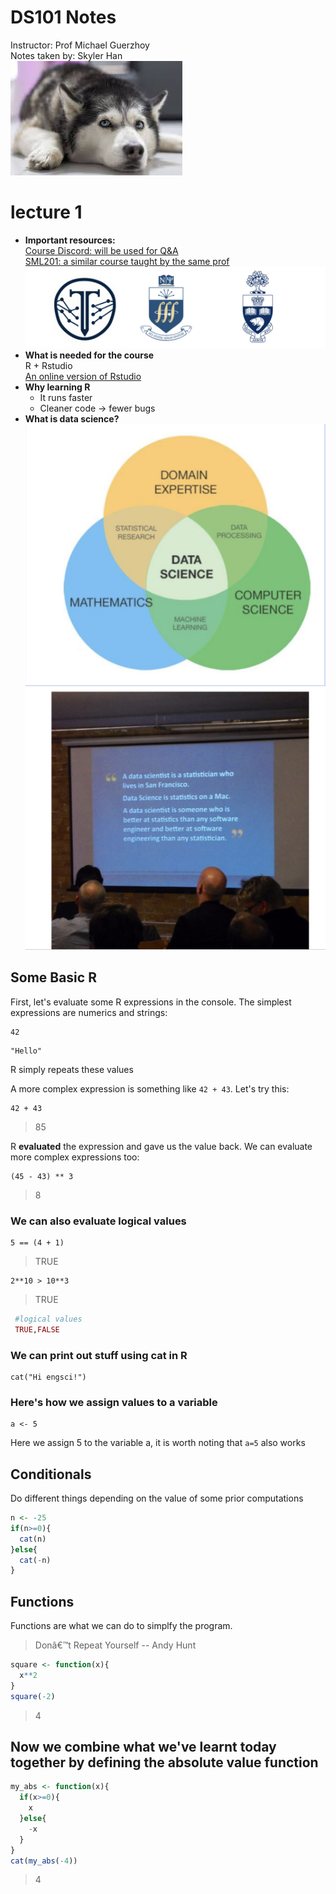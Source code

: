 # DS101 Notes
 Instructor: Prof Michael Guerzhoy  
 Notes taken by: Skyler Han  
 ![](images.jpeg)
# lecture 1
- **Important resources:**  
   [Course Discord: will be used for Q&A](https://discord.gg/cgdSnbbK)  
   [SML201: a similar course taught by the same prof](http://www.cs.toronto.edu/~guerzhoy/201s19/)
   ![](logo.png)
- **What is needed for the course**  
   R + Rstudio  
   [An online version of Rstudio](https://posit.cloud/)
- **Why learning R**
   - It runs faster
   - Cleaner code -> fewer bugs
- **What is data science?** 
  ![](ds1.png) 
  ![](ds2.png)
## Some Basic R 
First, let's evaluate some R expressions in the console. The simplest expressions are numerics and strings:

```{r}
42
```

```{r}
"Hello"
```

R simply repeats these values

A more complex expression is something like `42 + 43`. Let's try this:
```{r}
42 + 43
```
>85  

R **evaluated** the expression and gave us the value back. We can evaluate more complex expressions too:

```{r}
(45 - 43) ** 3
```
> 8
### We can also evaluate logical values
```{r}
5 == (4 + 1)
```
>TRUE
```{r}
2**10 > 10**3
```
>TRUE
```R
 #logical values
 TRUE,FALSE
```
### We can print out stuff using cat in R
```{r}
cat("Hi engsci!")
```
### Here's how we assign values to a variable
```{r}
a <- 5
```
Here we assign 5 to the variable a, it is worth noting that `a=5` also works
## Conditionals
Do different things depending on the value of some prior computations
```R 
n <- -25
if(n>=0){
  cat(n)
}else{
  cat(-n)
}
```
## Functions
Functions are what we can do to simplfy the program.
> Donâ€™t Repeat Yourself -- Andy Hunt
```R
square <- function(x){
  x**2
}
square(-2)
```
> 4

 ## Now we combine what we've learnt today together by defining the absolute value function
```R
my_abs <- function(x){
  if(x>=0){
    x
  }else{
    -x
  }
}
cat(my_abs(-4))
```
> 4



   
